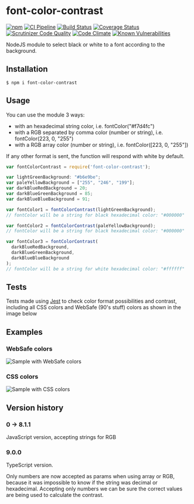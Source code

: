 # font-color-contrast

[![npm](https://img.shields.io/npm/v/font-color-contrast.svg?maxAge=2592000)](https://www.npmjs.com/package/font-color-contrast)
[![CI Pipeline](https://github.com/russoedu/font-color-contrast/actions/workflows/main.yml/badge.svg)](https://github.com/russoedu/font-color-contrast/actions/workflows/main.yml)
[![Build Status](https://scrutinizer-ci.com/g/russoedu/sequential-id-generator/badges/build.png?b=main)](https://scrutinizer-ci.com/g/russoedu/sequential-id-generator/build-status/main)
[![Coverage Status](https://coveralls.io/repos/github/russoedu/font-color-contrast/badge.svg?branch=ts)](https://coveralls.io/github/russoedu/font-color-contrast?branch=ts)
[![Scrutinizer Code Quality](https://scrutinizer-ci.com/g/russoedu/font-color-contrast/badges/quality-score.png?b=master)](https://scrutinizer-ci.com/g/russoedu/font-color-contrast/?branch=master)
[![Code Climate](https://codeclimate.com/github/dwyl/esta/badges/gpa.svg)](https://codeclimate.com/github/russoedu/font-color-contrast)
[![Known Vulnerabilities](https://snyk.io/test/npm/font-color-contrast/badge.svg)](https://snyk.io/test/npm/font-color-contrast)

NodeJS module to select black or white to a font according to the background.

## Installation

    $ npm i font-color-contrast

## Usage

You can use the module 3 ways:
- with an hexadecimal string color, i.e. fontColor("#f7d4fc")
- with a RGB separated by comma color (number or string), i.e. fontColor(223, 0, "255")
- with a RGB array color (number or string), i.e. fontColor([223, 0, "255"])

If any other format is sent, the function will respond with white by default.

```javascript
var fontColorContrast = require('font-color-contrast');

var lightGreenBackground: "#b6e9be";
var paleYellowBackground = ["255", "246", "199"];
var darkBlueRedBackground = 20;
var darkBlueGreenBackground = 85;
var darkBlueBlueBackground = 91;

var fontColor1 = fontColorContrast(lightGreenBackground);
// fontColor will be a string for black hexadecimal color: "#000000"

var fontColor2 = fontColorContrast(paleYellowBackground);
// fontColor will be a string for black hexadecimal color: "#000000"

var fontColor3 = fontColorContrast(
  darkBlueRedBackground,
  darkBlueGreenBackground,
  darkBlueBlueBackground
);
// fontColor will be a string for white hexadecimal color: "#ffffff"

```
## Tests

Tests made using [Jest](https://jestjs.io/) to check color format possibilities and contrast, including all CSS colors and WebSafe (90's stuff) colors as shown in the image below

## Examples

### WebSafe colors
![Sample with WebSafe colors](https://github.com/russoedu/font-color-contrast/blob/master/websafe-colors.jpeg?raw=true)


### CSS colors
![Sample with CSS colors](https://github.com/russoedu/font-color-contrast/blob/master/css-colors.jpeg?raw=true)

## Version history

### 0 -> 8.1.1
JavaScript version, accepting strings for RGB

### 9.0.0
TypeScript version.

Only numbers are now accepted as params when using array or RGB, because it was impossible to know if the string was decimal or hexadecimal. Accepting only numbers we can be sure the correct values are being used to calculate the contrast.
